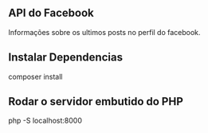 ## API do Facebook
Informações sobre os ultimos posts no perfil do facebook.


## Instalar Dependencias
composer install

## Rodar o servidor embutido do PHP
php -S localhost:8000
